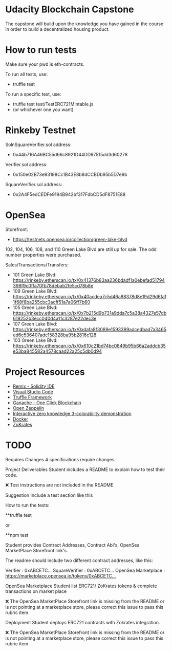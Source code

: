 # Udacity Blockchain Capstone

The capstone will build upon the knowledge you have gained in the course in order to build a decentralized housing product.

# How to run tests

Make sure your pwd is eth-contracts.

To run all tests, use:

- truffle test

To run a specific test, use:

- truffle test test/TestERC721Mintable.js
- (or whichever one you want)

# Rinkeby Testnet

SolnSquareVerifier.sol address:

- 0x44b716A46BC55d66c8921D44DD97515dd3d60278

Verifier.sol address:

- 0x150e02B73e93198Cc1B43E8b8dCCBDb95b5D7e9b

SquareVerifier.sol address:

- 0x2A4F5edCEDFe9194B942bf317FdbCD5dF8751E88

# OpenSea

Storefront:

- https://testnets.opensea.io/collection/green-lake-blvd

102, 104, 106, 108, and 110 Green Lake Blvd are still up for sale. The odd number properties were purchased.

Sales/Transactions/Transfers:

- 101 Green Lake Blvd: https://rinkeby.etherscan.io/tx/0x41376b83aa236bdadf1a0ebefad51794398f9c0ffa70fb78debab2fe5cd78b8e
- 109 Green Lake Blvd: https://rinkeby.etherscan.io/tx/0x40acdea7c5d46a88378d8e19d29d6fa11f68f8ba255cbc3acff51a7a06ff7b60
- 105 Green Lake Blvd: https://rinkeby.etherscan.io/tx/0x7b215d9b731a9dda7c5a38a4327e57db618252b3ecc040d4a11c3287e22dec3e
- 107 Green Lake Blvd: https://rinkeby.etherscan.io/tx/0xdafa8f3089e1593389adcedbad7a3465ed6c536407adc158328ba95b2816c128
- 103 Green Lake Blvd: https://rinkeby.etherscan.io/tx/0x610c21bd74bc0849b95b66a2addcb35e53ba845582a4578caad22a25c5db0d94

# Project Resources

- [Remix - Solidity IDE](https://remix.ethereum.org/)
- [Visual Studio Code](https://code.visualstudio.com/)
- [Truffle Framework](https://truffleframework.com/)
- [Ganache - One Click Blockchain](https://truffleframework.com/ganache)
- [Open Zeppelin ](https://openzeppelin.org/)
- [Interactive zero knowledge 3-colorability demonstration](http://web.mit.edu/~ezyang/Public/graph/svg.html)
- [Docker](https://docs.docker.com/install/)
- [ZoKrates](https://github.com/Zokrates/ZoKrates)

# TODO

Requires Changes
4 specifications require changes

Project Deliverables
Student includes a README to explain how to test their code.

:x: Test instructions are not included in the README

Suggestion
Include a test section like this

How to run the tests:

\*\*truffle test

or

\*\*npm test

Student provides Contract Addresses, Contract Abi's, OpenSea MarketPlace Storefront link's.

The readme should include two different contract addresses, like this:

Verifier : 0xABCETC...
SquareVerifier : 0xABCETC…
OpenSea Marketplace : https://marketplace.opensea.io/tokens/0xABCETC…

OpenSea Marketplace
Student list ERC721/ ZoKrates tokens & complete transactions on market place

:x: The OpenSea MarketPlace Storefront link is missing from the README or is not pointing at a marketplace store, please correct this issue to pass this rubric item

Deployment
Student deploys ERC721 contracts with Zokrates integration.

:x: The OpenSea MarketPlace Storefront link is missing from the README or is not pointing at a marketplace store, please correct this issue to pass this rubric item
